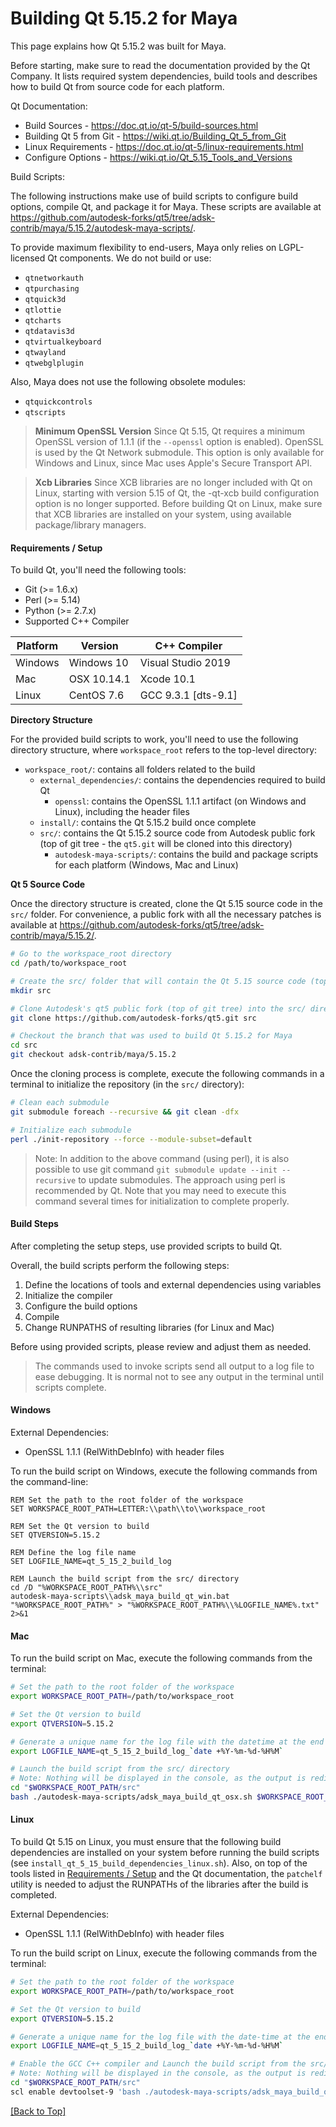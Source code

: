 # Building Qt 5.15.2 for Maya <a name="top-header"></a>

This page explains how Qt 5.15.2 was built for Maya.

Before starting, make sure to read the documentation provided by the Qt Company. It lists required system dependencies, build tools and describes how to build Qt from source code for each platform.

Qt Documentation:
- Build Sources - https://doc.qt.io/qt-5/build-sources.html
- Building Qt 5 from Git - https://wiki.qt.io/Building_Qt_5_from_Git
- Linux Requirements - https://doc.qt.io/qt-5/linux-requirements.html
- Configure Options - https://wiki.qt.io/Qt_5.15_Tools_and_Versions

Build Scripts:<a name="build-scripts-links"></a>

The following instructions make use of build scripts to configure build options, compile Qt, and package it for Maya. These scripts are available at https://github.com/autodesk-forks/qt5/tree/adsk-contrib/maya/5.15.2/autodesk-maya-scripts/.

To provide maximum flexibility to end-users, Maya only relies on LGPL-licensed Qt components. We do not build or use:
- `qtnetworkauth`
- `qtpurchasing`
- `qtquick3d`
- `qtlottie`
- `qtcharts`
- `qtdatavis3d`
- `qtvirtualkeyboard`
- `qtwayland`
- `qtwebglplugin`

Also, Maya does not use the following obsolete modules:
- `qtquickcontrols`
- `qtscripts`


> **Minimum OpenSSL Version**
Since Qt 5.15, Qt requires a minimum OpenSSL version of 1.1.1 (if the `--openssl` option is enabled). OpenSSL is used by the Qt Network submodule. This option is only available for Windows and Linux, since Mac uses Apple's Secure Transport API.

> **Xcb Libraries**
Since XCB libraries are no longer included with Qt on Linux, starting with version 5.15 of Qt, the -qt-xcb build configuration option is no longer supported. Before building Qt on Linux, make sure that XCB libraries are installed on your system, using available package/library managers.

#### Requirements / Setup <a name="build-requirements-header"></a>

To build Qt, you'll need the following tools:
- Git (>= 1.6.x)
- Perl (>= 5.14)
- Python (>= 2.7.x)
- Supported C++ Compiler

| Platform  | Version       | C++ Compiler          |
| --------- | ---------     | ------------          |
| Windows   | Windows 10    | Visual Studio 2019    |
| Mac       | OSX 10.14.1   | Xcode 10.1            | 
| Linux     | CentOS 7.6    | GCC 9.3.1 [dts-9.1]   | 


**Directory Structure** <a name="directory-structure"></a>

For the provided build scripts to work, you'll need to use the following directory structure, where `workspace_root` refers to the top-level directory:
- `workspace_root/`: contains all folders related to the build
    - `external_dependencies/`: contains the dependencies required to build Qt
        - `openssl`: contains the OpenSSL 1.1.1 artifact (on Windows and Linux), including the header files
    - `install/`: contains the Qt 5.15.2 build once complete
    - `src/`: contains the Qt 5.15.2 source code from Autodesk public fork (top of git tree - the `qt5.git` will be cloned into this directory)
        - `autodesk-maya-scripts/`: contains the build and package scripts for each platform (Windows, Mac and Linux)

**Qt 5 Source Code** 

Once the directory structure is created, clone the Qt 5.15 source code in the `src/` folder. For convenience, a public fork with all the necessary patches is available at https://github.com/autodesk-forks/qt5/tree/adsk-contrib/maya/5.15.2/.

```sh
# Go to the workspace_root directory
cd /path/to/workspace_root

# Create the src/ folder that will contain the Qt 5.15 source code (top of git tree)
mkdir src

# Clone Autodesk's qt5 public fork (top of git tree) into the src/ directory
git clone https://github.com/autodesk-forks/qt5.git src

# Checkout the branch that was used to build Qt 5.15.2 for Maya
cd src
git checkout adsk-contrib/maya/5.15.2
```

Once the cloning process is complete, execute the following commands in a terminal to initialize the repository (in the `src/` directory):
```sh
# Clean each submodule
git submodule foreach --recursive && git clean -dfx 

# Initialize each submodule
perl ./init-repository --force --module-subset=default
```

> Note: In addition to the above command (using perl), it is also possible to use git command `git submodule update --init --recursive` to update submodules. The approach using perl is recommended by Qt. Note that you may need to execute this command several times for initialization to complete properly.

#### Build Steps <a name="build-steps-header"></a>

After completing the setup steps, use provided scripts to build Qt.

Overall, the build scripts perform the following steps:
1. Define the locations of tools and external dependencies using variables
2. Initialize the compiler
3. Configure the build options
4. Compile
5. Change RUNPATHS of resulting libraries (for Linux and Mac)

Before using provided scripts, please review and adjust them as needed.

> The commands used to invoke scripts send all output to a log file to ease debugging. It is normal not to see any output in the terminal until scripts complete.

#### Windows <a name="build-steps-windows-header"></a>

External Dependencies:
- OpenSSL 1.1.1 (RelWithDebInfo) with header files

To run the build script on Windows, execute the following commands from the command-line:

```batch
REM Set the path to the root folder of the workspace
SET WORKSPACE_ROOT_PATH=LETTER:\\path\\to\\workspace_root

REM Set the Qt version to build
SET QTVERSION=5.15.2

REM Define the log file name
SET LOGFILE_NAME=qt_5_15_2_build_log

REM Launch the build script from the src/ directory
cd /D "%WORKSPACE_ROOT_PATH%\\src"
autodesk-maya-scripts\\adsk_maya_build_qt_win.bat "%WORKSPACE_ROOT_PATH%" > "%WORKSPACE_ROOT_PATH%\\%LOGFILE_NAME%.txt" 2>&1
```

#### Mac <a name="build-steps-mac-header"></a>

To run the build script on Mac, execute the following commands from the terminal:

```sh
# Set the path to the root folder of the workspace
export WORKSPACE_ROOT_PATH=/path/to/workspace_root

# Set the Qt version to build
export QTVERSION=5.15.2

# Generate a unique name for the log file with the datetime at the end
export LOGFILE_NAME=qt_5_15_2_build_log_`date +%Y-%m-%d-%H%M`

# Launch the build script from the src/ directory
# Note: Nothing will be displayed in the console, as the output is redirected to the log file.
cd "$WORKSPACE_ROOT_PATH/src"
bash ./autodesk-maya-scripts/adsk_maya_build_qt_osx.sh $WORKSPACE_ROOT_PATH &>$WORKSPACE_ROOT_PATH/$LOGFILE_NAME.txt
```

#### Linux <a name="build-steps-linux-header"></a>

To build Qt 5.15 on Linux, you must ensure that the following build dependencies are installed on your system before running the build scripts (see `install_qt_5_15_build_dependencies_linux.sh`). Also, on top of the tools listed in [Requirements / Setup](#build-requirements-header) and the Qt documentation, the `patchelf` utility is needed to adjust the RUNPATHs of the libraries after the build is completed.

External Dependencies:
- OpenSSL 1.1.1 (RelWithDebInfo) with header files

To run the build script on Linux, execute the following commands from the terminal:

```sh
# Set the path to the root folder of the workspace
export WORKSPACE_ROOT_PATH=/path/to/workspace_root

# Set the Qt version to build
export QTVERSION=5.15.2

# Generate a unique name for the log file with the date-time at the end
export LOGFILE_NAME=qt_5_15_2_build_log_`date +%Y-%m-%d-%H%M`

# Enable the GCC C++ compiler and Launch the build script from the src/ directory
# Note: Nothing will be displayed in the console, as the output is redirected to the log file.
cd "$WORKSPACE_ROOT_PATH/src"
scl enable devtoolset-9 'bash ./autodesk-maya-scripts/adsk_maya_build_qt_lnx.sh $WORKSPACE_ROOT_PATH &>$WORKSPACE_ROOT_PATH/$LOGFILE_NAME.txt'
```

[[Back to Top]](#top-header)